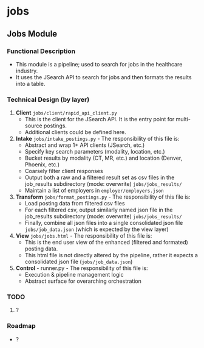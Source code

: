 # jobs

## Jobs Module

### Functional Description

- This module is a pipeline; used to search for jobs in the healthcare industry. 
- It uses the JSearch API to search for jobs and then formats the results into a table.

### Technical Design (by layer)

1. **Client**  `jobs/client/rapid_api_client.py`
    - This is the client for the JSearch API. It is the entry point for multi-source postings.
    - Additional clients could be defined here.
2. **Intake**  `jobs/intake_postings.py` - The responsibility of this file is:
    - Abstract and wrap 1+ API clients (JSearch, etc.)
    - Specify key search parameters (modality, location, etc.)
    - Bucket results by modality (CT, MR, etc.) and location (Denver, Phoenix, etc.)
    - Coarsely filter client responses
    - Output both a raw and a filtered result set as csv files in the job_results subdirectory (mode: overwrite) `jobs/jobs_results/`
    - Maintain a list of employers in `employer/employers.json`
3. **Transform**  `jobs/format_postings.py` - The responsibility of this file is:
    - Load posting data from filtered csv files
    - For each filtered csv, output similarly named json file  in the job_results subdirectory (mode: overwrite) `jobs/jobs_results/`
    - Finally, combine all json files into a single consolidated json file `jobs/job_data.json` (which is expected by the view layer)
4. **View**  `jobs/jobs.html` - The responsibility of this file is:
    - This is the end user view of the enhanced (filtered and formated) posting data.
    - This html file is not directly altered by the pipeline, rather it expects a consolidated json file (`jobs/job_data.json`)
5. **Control** - runner.py - The responsibility of this file is:
    - Execution & pipeline management logic
    - Abstract surface for overarching orchestration

### TODO

1. ?

### Roadmap

- ?

